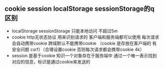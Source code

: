 ## cookie session localStorage sessionStorage的q区别
- localStorage sessionStorage 只能本地访问 不超过5m
- cookie http无状态协议 用来识别请求的  客户端和服务端都可以使用  每次请求会自动携带cookie 跨域默认不能携带cookie （cookie 是存放在客户端的 有安全问题 csrf）（合理设置cookie 否则每次请求都会携带cookie 4k）
- session 是基于cookie 知识一个对象存在于服务端中 通过一个唯一表示找到对应的信息，标识是通过cookie来发送的